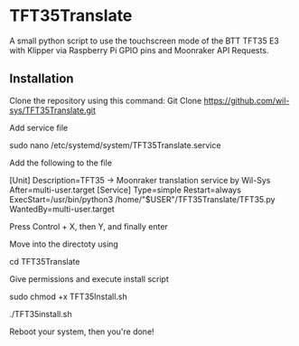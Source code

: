 # TFT35Translate
A small python script to use the touchscreen mode of the BTT TFT35 E3 with Klipper via Raspberry Pi GPIO pins and Moonraker API Requests.

## Installation
Clone the repository using this command:
Git Clone  https://github.com/wil-sys/TFT35Translate.git

Add service file

sudo nano /etc/systemd/system/TFT35Translate.service

Add the following to the file

[Unit]
Description=TFT35 -> Moonraker translation service by Wil-Sys
After=multi-user.target
[Service]
Type=simple
Restart=always
ExecStart=/usr/bin/python3 /home/"$USER"/TFT35Translate/TFT35.py
WantedBy=multi-user.target

Press Control + X, then Y, and finally enter

Move into the directoty using 

cd TFT35Translate

Give permissions and execute install script

sudo chmod +x TFT35Install.sh

./TFT35install.sh

Reboot your system, then you're done!
